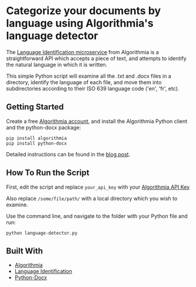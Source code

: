# Categorize your documents by language using Algorithmia's language detector

The [Language Identification microservice](https://algorithmia.com/algorithms/nlp/LanguageIdentification) from Algorithmia is a straightforward API which accepts a piece of text, and attempts to identify the natural language in which it is written.

This simple Python script will examine all the .txt and .docx files in a directory, identify the language of each file, and move them into subdirectories according to their ISO 639 language code ('en', 'fr', etc).

## Getting Started

Create a free [Algorithmia account](https://algorithmia.com/signup), and install the Algorithmia Python client and the python-docx package:

```
pip install algorithmia
pip install python-docx
```

Detailed instructions can be found in the [blog post](http://blog.algorithmia.com/).

## How To Run the Script

First, edit the script and replace `your_api_key` with your [Algorithmia API Key](http://developers.algorithmia.com/basics/customizing-api-keys/)

Also replace `/some/file/path/` with a local directory which you wish to examine.

Use the command line, and navigate to the folder with your Python file and run:

```
python language-detector.py
```

## Built With

* [Algorithmia](https://algorithmia.com)
* [Language Identification](https://algorithmia.com/algorithms/nlp/LanguageIdentification)
* [Python-Docx](https://python-docx.readthedocs.io/en/latest/user/install.html)

